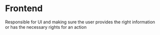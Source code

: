 # Frontend 


Responsible for UI and making sure the user provides the right information or has the necessary rights for an action

